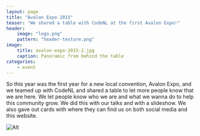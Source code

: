 ```yaml
---
layout: page
title: "Avalon Expo 2015"
teaser: "We shared a table with CodeNL at the first Avalon Expo!"
header:
    image: "logo.png"
    pattern: "header-texture.png"
image:
    title: avalon-expo-2015-2.jpg
    caption: Panoramic from behind the table
categories:
    - event
---
```


So this year was the first year for a new local convention, Avalon Expo, and we teamed up with CodeNL and shared a table
to let more people know that we are here. We let people know who we are and what we wanna do to help this community
grow. We did this with our talks and with a slideshow. We also gave out cards with where they can find us on both social 
media and this website.

![Alt]({{site.urlimg}}avalon-expo-2015-1.jpg "Picture of the table front.")
